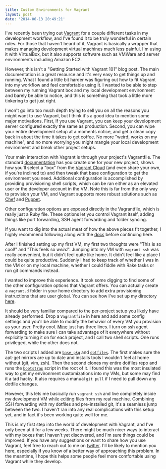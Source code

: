 ```yaml
---
title: Custom Environments for Vagrant
layout: post
date: '2014-06-13 20:49:21'
---
```


I've recently been trying out [Vagrant][vagrant] for a couple different tasks in
my development workflow, and I've found it to be truly wonderful in certain
roles. For those that haven't heard of it, Vagrant is basically a wrapper that
makes managing development virtual machines much less painful. I'm using it with
VirtualBox, but it also supports software such as VMWare and server environments
including Amazon EC2.

However, this isn't a "Getting Started with Vagrant 101" blog post. The main
documentation is a great resource and it's very easy to get things up and
running. What I found a little bit harder was figuring out how to fit Vagrant
into my workflow and feel comfortable using it. I wanted to be able to step
between my running Vagrant box and my local development environment and barely
be able to notice, and this is something that took a little more tinkering to
get just right.

I won't go into too much depth trying to sell you on all the reasons you might
want to use Vagrant, but I think it's a good idea to mention some major
motivations. First, If you use Vagrant, you can keep your development server
configured exactly the same as production. Second, you can wipe your entire
development setup at a moments notice, and get a clean copy back in about the
time it takes to get coffee. No more "weird, works on my machine", and no more
worrying you might mangle your local development environment and break other
project setups.

Your main interaction with Vagrant is through your project's Vagrantfile. The
standard [documentation][docs] has you create one for your new project, shows
how you'll select a "box" from the [Vagrant Cloud][vcloud] (and even share your
own, if you're inclined to) and then tweak that base configuration to get the
environment you need. Additional configuration is accomplished by providing
provisioning shell scripts, which can be ran either as an elevated user or the
developer account in the VM. Note this is far from the only way to provision
your VM, and Vagrant supports more robust solutions such as [Chef][chef] and
[Puppet][puppet].

Other configuration options are exposed directly in the Vagrantfile, which is
really just a Ruby file. These options let you control Vagrant itself, adding
things like port forwarding, SSH agent forwarding and folder syncing.

If you want to dig into the actual meat of how the above pieces fit together, I
highly recommend following along with the [docs][docs] before continuing here.

After I finished setting up my first VM, my first two thoughts were "This is so
cool!" and "This feels so *weird*". Jumping into my VM with `vagrant ssh` was
really convenient, but it didn't feel quite like home. It didn't feel like a
place I could be quite productive. Suddenly I had to keep track of whether I was
in the VM or on my local machine, whether I could fiddle with Rake tasks or run
git commands instead.

I wanted to improve this experience. It took some digging to find some of the
other configuration options that Vagrant offers. You can actually create a
`vagrant.d` folder in your home directory to add extra provisioning instructions
that are user global. You can see how I've set up my directory [here][vagrantd].

It should be very familiar compared to the per-project setup you likely have
already performed. Drop a `Vagrantfile` in here and add some config settings and
you'll be able to modify the behavior of every VM you provision as your user.
Pretty cool. [Mine][vagrantf] just has three lines. I turn on ssh agent
forwarding to make sure I can take advantage of it everywhere without explicitly
turning it on for each project, and I call two shell scripts. One runs
privileged, while the other does not.

The two scripts I added are [`base_pkg`][basepkg] and [`dotfiles`][dotfiles].
The first makes sure the apt-get mirrors are up to date and installs tools I
wouldn't feel at home without (git, vim, zsh). Then the second clones my entire
dotfiles repo and runs the [`bootstrap`][bootstrap] script in the root of it. I
found this was the most insulated way to get my environment customizations into
my VMs, but some may find it a tad hacky. It also requires a manual `git pull`
if I need to pull down any dotfile changes.

However, this lets me basically run `vagrant ssh` and live completely inside my
development VM while editing files from my real machine. Combining SSH
forwarding with my dotfiles and pre-installed git, it's a seamless jump between
the two. I haven't ran into any real complications with this setup yet, and in
fact it's been working quite well for me.

This is my first step into the world of development with Vagrant, and I've only
been at it for a few weeks. There might be much nicer ways to interact with my
boxes that I haven't yet discovered, and I'm sure things could be improved. If
you have any suggestions or want to share how you use Vagrant, feel free to
reach out to me on [twitter][twitter]. I'll be likely to mention you here,
especially if you know of a better way of approaching this problem. In the
meantime, I hope this helps some people feel more comfortable using Vagrant
while they develop.

[vagrant]:   https://www.vagrantup.com/
[docs]:      https://docs.vagrantup.com/v2/getting-started/index.html
[vcloud]:    https://www.vagrantcloud.com/
[chef]:      https://www.getchef.com/chef/
[puppet]:    https://puppetlabs.com/puppet/puppet-enterprise/
[vagrantd]:  https://github.com/pacebl/dotfiles/tree/master/config/vagrant.d
[vagrantf]:  https://github.com/pacebl/dotfiles/tree/master/config/vagrant.d/Vagrantfile
[basepkg]:   https://github.com/pacebl/dotfiles/blob/master/config/vagrant.d/base_pkg.sh
[dotfiles]:  https://github.com/pacebl/dotfiles/blob/master/config/vagrant.d/dotfiles.sh
[bootstrap]: https://github.com/pacebl/dotfiles/blob/master/bootstrap.sh
[twitter]:   https://twitter.com/bl_pace
